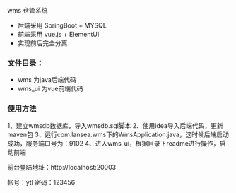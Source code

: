 ﻿wms 仓管系统

* 后端采用 SpringBoot + MYSQL
* 前端采用 vue.js + ElementUI 
* 实现前后完全分离

### 文件目录：
* wms     为java后端代码
* wms_ui  为vue前端代码

### 使用方法
1、建立wmsdb数据库，导入wmsdb.sql脚本
2、使用idea导入后端代码，更新maven包
3、运行com.lansea.wms下的WmsApplication.java，这时候后端启动成功，服务端口号为：9102
4、进入wms_ui，根据目录下readme进行操作，启动前端

前台登陆地址：http://localhost:20003

帐号：ytl
密码：123456







